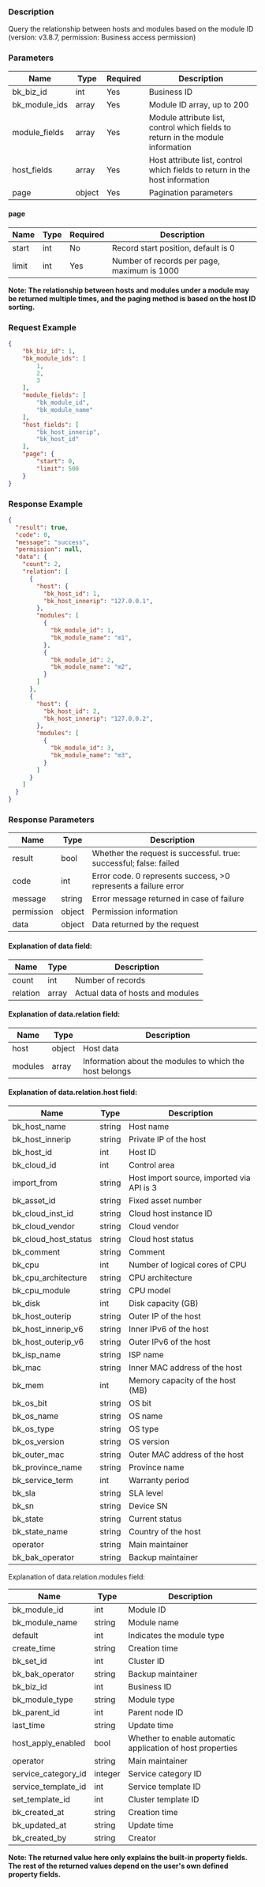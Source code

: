 ### Description

Query the relationship between hosts and modules based on the module ID (version: v3.8.7, permission: Business access
permission)

### Parameters

| Name          | Type   | Required | Description                                                                     |
|---------------|--------|----------|---------------------------------------------------------------------------------|
| bk_biz_id     | int    | Yes      | Business ID                                                                     |
| bk_module_ids | array  | Yes      | Module ID array, up to 200                                                      |
| module_fields | array  | Yes      | Module attribute list, control which fields to return in the module information |
| host_fields   | array  | Yes      | Host attribute list, control which fields to return in the host information     |
| page          | object | Yes      | Pagination parameters                                                           |

#### page

| Name  | Type | Required | Description                                 |
|-------|------|----------|---------------------------------------------|
| start | int  | No       | Record start position, default is 0         |
| limit | int  | Yes      | Number of records per page, maximum is 1000 |

**Note: The relationship between hosts and modules under a module may be returned multiple times, and the paging method
is based on the host ID sorting.**

### Request Example

```json
{
    "bk_biz_id": 1,
    "bk_module_ids": [
        1,
        2,
        3
    ],
    "module_fields": [
        "bk_module_id",
        "bk_module_name"
    ],
    "host_fields": [
        "bk_host_innerip",
        "bk_host_id"
    ],
    "page": {
        "start": 0,
        "limit": 500
    }
}
```

### Response Example

```json
{
  "result": true,
  "code": 0,
  "message": "success",
  "permission": null,
  "data": {
    "count": 2,
    "relation": [
      {
        "host": {
          "bk_host_id": 1,
          "bk_host_innerip": "127.0.0.1",
        },
        "modules": [
          {
            "bk_module_id": 1,
            "bk_module_name": "m1",
          },
          {
            "bk_module_id": 2,
            "bk_module_name": "m2",
          }
        ]
      },
      {
        "host": {
          "bk_host_id": 2,
          "bk_host_innerip": "127.0.0.2",
        },
        "modules": [
          {
            "bk_module_id": 3,
            "bk_module_name": "m3",
          }
        ]
      }
    ]
  }
}
```

### Response Parameters

| Name       | Type   | Description                                                        |
|------------|--------|--------------------------------------------------------------------|
| result     | bool   | Whether the request is successful. true: successful; false: failed |
| code       | int    | Error code. 0 represents success, >0 represents a failure error    |
| message    | string | Error message returned in case of failure                          |
| permission | object | Permission information                                             |
| data       | object | Data returned by the request                                       |

#### Explanation of data field:

| Name     | Type  | Description                      |
|----------|-------|----------------------------------|
| count    | int   | Number of records                |
| relation | array | Actual data of hosts and modules |

#### Explanation of data.relation field:

| Name    | Type   | Description                                             |
|---------|--------|---------------------------------------------------------|
| host    | object | Host data                                               |
| modules | array  | Information about the modules to which the host belongs |

#### Explanation of data.relation.host field:

| Name                 | Type   | Description                               |
|----------------------|--------|-------------------------------------------|
| bk_host_name         | string | Host name                                 |
| bk_host_innerip      | string | Private IP of the host                    |
| bk_host_id           | int    | Host ID                                   |
| bk_cloud_id          | int    | Control area                              |
| import_from          | string | Host import source, imported via API is 3 |
| bk_asset_id          | string | Fixed asset number                        |
| bk_cloud_inst_id     | string | Cloud host instance ID                    |
| bk_cloud_vendor      | string | Cloud vendor                              |
| bk_cloud_host_status | string | Cloud host status                         |
| bk_comment           | string | Comment                                   |
| bk_cpu               | int    | Number of logical cores of CPU            |
| bk_cpu_architecture  | string | CPU architecture                          |
| bk_cpu_module        | string | CPU model                                 |
| bk_disk              | int    | Disk capacity (GB)                        |
| bk_host_outerip      | string | Outer IP of the host                      |
| bk_host_innerip_v6   | string | Inner IPv6 of the host                    |
| bk_host_outerip_v6   | string | Outer IPv6 of the host                    |
| bk_isp_name          | string | ISP name                                  |
| bk_mac               | string | Inner MAC address of the host             |
| bk_mem               | int    | Memory capacity of the host (MB)          |
| bk_os_bit            | string | OS bit                                    |
| bk_os_name           | string | OS name                                   |
| bk_os_type           | string | OS type                                   |
| bk_os_version        | string | OS version                                |
| bk_outer_mac         | string | Outer MAC address of the host             |
| bk_province_name     | string | Province name                             |
| bk_service_term      | int    | Warranty period                           |
| bk_sla               | string | SLA level                                 |
| bk_sn                | string | Device SN                                 |
| bk_state             | string | Current status                            |
| bk_state_name        | string | Country of the host                       |
| operator             | string | Main maintainer                           |
| bk_bak_operator      | string | Backup maintainer                         |

Explanation of data.relation.modules field:

| Name                | Type    | Description                                                |
|---------------------|---------|------------------------------------------------------------|
| bk_module_id        | int     | Module ID                                                  |
| bk_module_name      | string  | Module name                                                |
| default             | int     | Indicates the module type                                  |
| create_time         | string  | Creation time                                              |
| bk_set_id           | int     | Cluster ID                                                 |
| bk_bak_operator     | string  | Backup maintainer                                          |
| bk_biz_id           | int     | Business ID                                                |
| bk_module_type      | string  | Module type                                                |
| bk_parent_id        | int     | Parent node ID                                             |
| last_time           | string  | Update time                                                |
| host_apply_enabled  | bool    | Whether to enable automatic application of host properties |
| operator            | string  | Main maintainer                                            |
| service_category_id | integer | Service category ID                                        |
| service_template_id | int     | Service template ID                                        |
| set_template_id     | int     | Cluster template ID                                        |
| bk_created_at       | string  | Creation time                                              |
| bk_updated_at       | string  | Update time                                                |
| bk_created_by       | string  | Creator                                                    |

**Note: The returned value here only explains the built-in property fields. The rest of the returned values depend on
the user's own defined property fields.**
